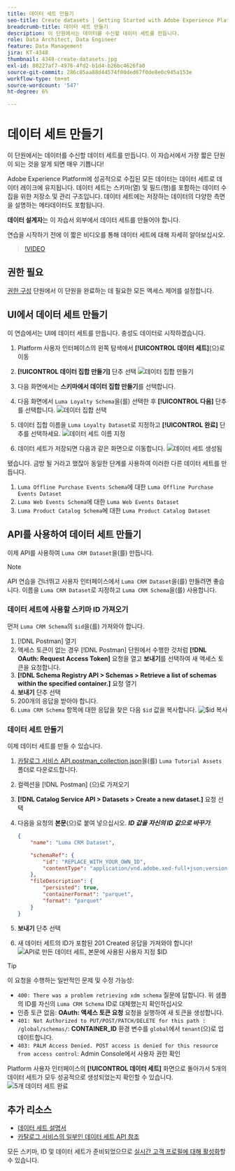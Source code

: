 ```yaml
---
title: 데이터 세트 만들기
seo-title: Create datasets | Getting Started with Adobe Experience Platform for Data Architects and Data Engineers
breadcrumb-title: 데이터 세트 만들기
description: 이 단원에서는 데이터를 수신할 데이터 세트를 만듭니다.
role: Data Architect, Data Engineer
feature: Data Management
jira: KT-4348
thumbnail: 4348-create-datasets.jpg
exl-id: 80227af7-4976-4fd2-b1d4-b26bc4626fa0
source-git-commit: 286c85aa88d44574f00ded67f0de8e0c945a153e
workflow-type: tm+mt
source-wordcount: '547'
ht-degree: 6%

---
```


# 데이터 세트 만들기

<!--15min-->

이 단원에서는 데이터를 수신할 데이터 세트를 만듭니다. 이 자습서에서 가장 짧은 단원이 되는 것을 알게 되면 매우 기쁩니다!

Adobe Experience Platform에 성공적으로 수집된 모든 데이터는 데이터 세트로 데이터 레이크에 유지됩니다. 데이터 세트는 스키마(열) 및 필드(행)를 포함하는 데이터 수집을 위한 저장소 및 관리 구조입니다. 데이터 세트에는 저장하는 데이터의 다양한 측면을 설명하는 메타데이터도 포함됩니다.

**데이터 설계자**&#x200B;는 이 자습서 외부에서 데이터 세트를 만들어야 합니다.

연습을 시작하기 전에 이 짧은 비디오를 통해 데이터 세트에 대해 자세히 알아보십시오.
>[!VIDEO](https://video.tv.adobe.com/v/27269?learn=on&enablevpops)

## 권한 필요

[권한 구성](configure-permissions.md) 단원에서 이 단원을 완료하는 데 필요한 모든 액세스 제어를 설정합니다.

<!--
* Permission items **[!UICONTROL Data Management]** > **[!UICONTROL View Datasets]** and **[!UICONTROL Manage Datasets]**
* Permission item **[!UICONTROL Sandboxes]** > `Luma Tutorial`
* User-role access to the `Luma Tutorial Platform` product profile
* Developer-role access to the `Luma Tutorial Platform` product profile (for API)
-->

## UI에서 데이터 세트 만들기

이 연습에서는 UI에 데이터 세트를 만듭니다. 충성도 데이터로 시작하겠습니다.

1. Platform 사용자 인터페이스의 왼쪽 탐색에서 **[!UICONTROL 데이터 세트]**(으)로 이동
1. **[!UICONTROL 데이터 집합 만들기]** 단추 선택
   ![데이터 집합 만들기](assets/datasets-createDataset.png)

1. 다음 화면에서는 **스키마에서 데이터 집합 만들기**&#x200B;를 선택합니다.
1. 다음 화면에서 `Luma Loyalty Schema`을(를) 선택한 후 **[!UICONTROL 다음]** 단추를 선택합니다.
   ![데이터 집합 선택](assets/datasets-selectSchema.png)

1. 데이터 집합 이름을 `Luma Loyalty Dataset`로 지정하고 **[!UICONTROL 완료]** 단추를 선택하세요.
   ![데이터 세트 이름 지정](assets/datasets-nameDataset.png)
1. 데이터 세트가 저장되면 다음과 같은 화면으로 이동합니다.
   ![데이터 세트 생성됨](assets/datasets-created.png)

됐습니다. 금방 될 거라고 했잖아 동일한 단계를 사용하여 이러한 다른 데이터 세트를 만듭니다.

1. `Luma Offline Purchase Events Schema`에 대한 `Luma Offline Purchase Events Dataset`
1. `Luma Web Events Schema`에 대한 `Luma Web Events Dataset`
1. `Luma Product Catalog Schema`에 대한 `Luma Product Catalog Dataset`


## API를 사용하여 데이터 세트 만들기

이제 API를 사용하여 `Luma CRM Dataset`을(를) 만듭니다.

>[!NOTE]
>
>API 연습을 건너뛰고 사용자 인터페이스에서 `Luma CRM Dataset`을(를) 만들려면 좋습니다. 이름을 `Luma CRM Dataset`로 지정하고 `Luma CRM Schema`을(를) 사용합니다.

### 데이터 세트에 사용할 스키마 ID 가져오기

먼저 `Luma CRM Schema`의 `$id`을(를) 가져와야 합니다.

1. [!DNL Postman] 열기
1. 액세스 토큰이 없는 경우 [!DNL Postman] 단원에서 수행한 것처럼 **[!DNL OAuth: Request Access Token]** 요청을 열고 **보내기**&#x200B;를 선택하여 새 액세스 토큰을 요청합니다.
1. **[!DNL Schema Registry API > Schemas > Retrieve a list of schemas within the specified container.]** 요청 열기
1. **보내기** 단추 선택
1. 200개의 응답을 받아야 합니다.
1. `Luma CRM Schema` 항목에 대한 응답을 찾은 다음 `$id` 값을 복사합니다.
   ![$id](assets/dataset-crm-getSchemaId.png) 복사

### 데이터 세트 만들기

이제 데이터 세트를 만들 수 있습니다.

1. [카탈로그 서비스 API.postman_collection.json](https://raw.githubusercontent.com/adobe/experience-platform-postman-samples/master/apis/experience-platform/Catalog%20Service%20API.postman_collection.json)을(를) `Luma Tutorial Assets` 폴더로 다운로드합니다.
1. 컬렉션을 [!DNL Postman] (으)로 가져오기
1. **[!DNL Catalog Service API > Datasets > Create a new dataset.]** 요청 선택
1. 다음을 요청의 **본문**(으)로 붙여 넣으십시오. ***ID 값을 자신의 ID 값으로 바꾸기***:

   ```json
   {
       "name": "Luma CRM Dataset",
   
       "schemaRef": {
           "id": "REPLACE_WITH_YOUR_OWN_ID",
           "contentType": "application/vnd.adobe.xed-full+json;version=1"
       },
       "fileDescription": {
           "persisted": true,
           "containerFormat": "parquet",
           "format": "parquet"
       }
   }
   ```

1. **보내기** 단추 선택
1. 새 데이터 세트의 ID가 포함된 201 Created 응답을 가져와야 합니다!
   ![API로 만든 데이터 세트, 본문에 사용된 사용자 지정 $ID](assets/datasets-crm-created.png)

>[!TIP]
>
> 이 요청을 수행하는 일반적인 문제 및 수정 가능성:
>
> * `400: There was a problem retrieving xdm schema` 질문에 답합니다. 위 샘플의 ID를 자신의 `Luma CRM Schema` ID로 대체했는지 확인하십시오
> * 인증 토큰 없음: **OAuth: 액세스 토큰 요청** 요청을 실행하여 새 토큰을 생성합니다.
> * `401: Not Authorized to PUT/POST/PATCH/DELETE for this path : /global/schemas/`: **CONTAINER_ID** 환경 변수를 `global`에서 `tenant`(으)로 업데이트합니다.
> * `403: PALM Access Denied. POST access is denied for this resource from access control`: Admin Console에서 사용자 권한 확인


Platform 사용자 인터페이스의 **[!UICONTROL 데이터 세트]** 화면으로 돌아가서 5개의 데이터 세트가 모두 성공적으로 생성되었는지 확인할 수 있습니다.
![5개 데이터 세트 완료](assets/datasets-allComplete.png)


## 추가 리소스

* [데이터 세트 설명서](https://experienceleague.adobe.com/docs/experience-platform/catalog/datasets/overview.html?lang=ko)
* [카탈로그 서비스의 일부인 데이터 세트 API 참조](https://www.adobe.io/experience-platform-apis/references/catalog/#tag/Datasets)

모든 스키마, ID 및 데이터 세트가 준비되었으므로 [실시간 고객 프로필에 대해 활성화](enable-profiles.md)할 수 있습니다.
